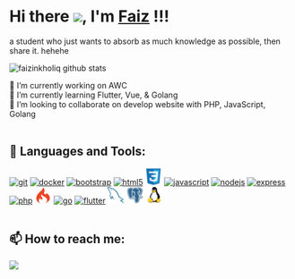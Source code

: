 
# Hi there <img src="https://media.giphy.com/media/hvRJCLFzcasrR4ia7z/giphy.gif" width="25px">, I'm <a href="https://github.com/faizinkholiq">Faiz<a> !!!

a student who just wants to absorb as much knowledge as possible, then share it. hehehe<br/>

![faizinkholiq github stats](https://github-readme-stats.vercel.app/api?username=faizinkholiq&theme=react&show_icons=true)

🔭 I’m currently working on AWC<br/>
🌱 I’m currently learning Flutter, Vue, & Golang<br/>
👯 I’m looking to collaborate on develop website with PHP, JavaScript, Golang
<br/><br/>
## 🔧 Languages and Tools:
[<img src="https://www.vectorlogo.zone/logos/git-scm/git-scm-icon.svg" alt="git" width="30" height="30"/>](https://git-scm.com/) [<img src="https://www.vectorlogo.zone/logos/docker/docker-icon.svg" alt="docker" width="30" height="30"/>](https://docker.org/) [<img src="https://github.com/detain/svg-logos/blob/master/svg/bootstrap-4.svg" alt="bootstrap" width="30" height="30"/>](https://getbootstrap.com) [<img src="https://www.vectorlogo.zone/logos/w3_html5/w3_html5-icon.svg" alt="html5" width="30" height="30"/>](https://www.w3.org/html/) [<img src="https://github.com/devicons/devicon/blob/master/icons/css3/css3-original.svg" alt="css3" width="30" height="30"/>](https://www.w3.org/Style/CSS/) [<img src="https://github.com/detain/svg-logos/blob/master/svg/logo-javascript.svg" alt="javascript" width="30" height="30"/>](https://developer.mozilla.org/id/docs/Web/JavaScript) [<img src="https://www.vectorlogo.zone/logos/nodejs/nodejs-icon.svg" alt="nodejs" width="30" height="30"/>](https://nodejs.org/en/) [<img src="https://www.vectorlogo.zone/logos/expressjs/expressjs-ar21.svg" alt="express" width="30" height="30"/>](https://expressjs.com) [<img src="https://github.com/detain/svg-logos/blob/master/svg/php-1.svg" alt="php" width="60" height="30"/>](https://www.php.net/) [<img src="https://github.com/devicons/devicon/blob/master/icons/codeigniter/codeigniter-plain.svg" alt="codeigniter" width="30" height="30"/>](http://codeigniter.com/) [<img src="https://www.vectorlogo.zone/logos/golang/golang-official.svg" alt="go" width="30" height="30"/>](https://golang.org) [<img src="https://www.vectorlogo.zone/logos/flutterio/flutterio-icon.svg" alt="flutter" width="30" height="30"/>](https://flutter.dev)  [<img src="https://github.com/devicons/devicon/blob/master/icons/mysql/mysql-original.svg" alt="mysql" width="30" height="30"/>](https://dev.mysql.com/) [<img src="https://github.com/devicons/devicon/blob/master/icons/postgresql/postgresql-plain.svg" alt="postgresql" width="30" height="30"/>](https://www.postgresql.org/) [<img src="https://github.com/devicons/devicon/blob/master/icons/linux/linux-original.svg" alt="linux" width="30" height="30"/>](https://linux.org/)
<br/><br/>
## 📫 How to reach me:
[<img src="https://img.shields.io/badge/Telegram-%40faizinkholiq-blue?style=for-the-badge&logo=telegram">](https://t.me/faizinkholiq)

<!-- 💬 Ask me about Web Development -->
<!-- 📫 How to reach me: nasrunfaizinkholiq@gmail.com -->
<!-- 😄 Pronouns: faizin -->
<!-- - 🤔 I’m looking for help with ... -->
<!-- - ⚡ Fun fact: ... -->
